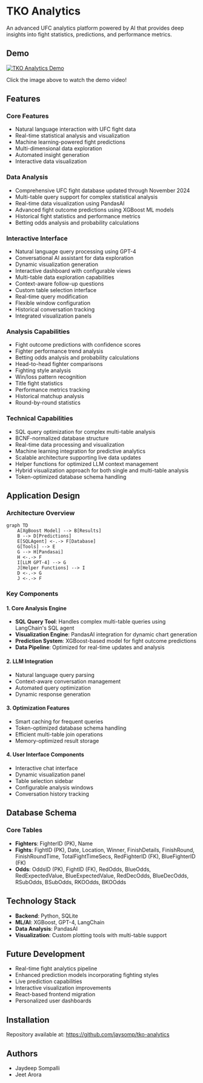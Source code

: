 # TKO Analytics

An advanced UFC analytics platform powered by AI that provides deep insights into fight statistics, predictions, and performance metrics.

## Demo
[![TKO Analytics Demo](https://img.youtube.com/vi/Kjz1sZM8h_8/0.jpg)](https://youtu.be/Kjz1sZM8h_8?si=fFio7Z72YxImEHm1)

Click the image above to watch the demo video!

## Features

### Core Features
- Natural language interaction with UFC fight data
- Real-time statistical analysis and visualization
- Machine learning-powered fight predictions
- Multi-dimensional data exploration
- Automated insight generation
- Interactive data visualization

### Data Analysis
- Comprehensive UFC fight database updated through November 2024
- Multi-table query support for complex statistical analysis
- Real-time data visualization using PandasAI
- Advanced fight outcome predictions using XGBoost ML models
- Historical fight statistics and performance metrics
- Betting odds analysis and probability calculations

### Interactive Interface
- Natural language query processing using GPT-4
- Conversational AI assistant for data exploration
- Dynamic visualization generation
- Interactive dashboard with configurable views
- Multi-table data exploration capabilities
- Context-aware follow-up questions
- Custom table selection interface
- Real-time query modification
- Flexible window configuration
- Historical conversation tracking
- Integrated visualization panels

### Analysis Capabilities
- Fight outcome predictions with confidence scores
- Fighter performance trend analysis
- Betting odds analysis and probability calculations
- Head-to-head fighter comparisons
- Fighting style analysis
- Win/loss pattern recognition
- Title fight statistics
- Performance metrics tracking
- Historical matchup analysis
- Round-by-round statistics

### Technical Capabilities
- SQL query optimization for complex multi-table analysis
- BCNF-normalized database structure
- Real-time data processing and visualization
- Machine learning integration for predictive analytics
- Scalable architecture supporting live data updates
- Helper functions for optimized LLM context management
- Hybrid visualization approach for both single and multi-table analysis
- Token-optimized database schema handling

## Application Design

### Architecture Overview
```mermaid
graph TD
    A[XgBoost Model] --> B[Results]
    B --> D[Predictions]
    E[SQLAgent] <-.-> F[Database]
    G[Tools] --> E
    G --> H[Pandasai]
    H <-.-> F
    I[LLM GPT-4] --> G
    J[Helper Functions] --> I
    D <-.-> G
    J <-.-> F
```

### Key Components

#### 1. Core Analysis Engine
- **SQL Query Tool**: Handles complex multi-table queries using LangChain's SQL agent
- **Visualization Engine**: PandasAI integration for dynamic chart generation
- **Prediction System**: XGBoost-based model for fight outcome predictions
- **Data Pipeline**: Optimized for real-time updates and analysis

#### 2. LLM Integration
- Natural language query parsing
- Context-aware conversation management
- Automated query optimization
- Dynamic response generation

#### 3. Optimization Features
- Smart caching for frequent queries
- Token-optimized database schema handling
- Efficient multi-table join operations
- Memory-optimized result storage

#### 4. User Interface Components
- Interactive chat interface
- Dynamic visualization panel
- Table selection sidebar
- Configurable analysis windows
- Conversation history tracking

## Database Schema

### Core Tables
- **Fighters**: FighterID (PK), Name
- **Fights**: FightID (PK), Date, Location, Winner, FinishDetails, FinishRound, FinishRoundTime, TotalFightTimeSecs, RedFighterID (FK), BlueFighterID (FK)
- **Odds**: OddsID (PK), FightID (FK), RedOdds, BlueOdds, RedExpectedValue, BlueExpectedValue, RedDecOdds, BlueDecOdds, RSubOdds, BSubOdds, RKOOdds, BKOOdds

## Technology Stack
- **Backend**: Python, SQLite
- **ML/AI**: XGBoost, GPT-4, LangChain
- **Data Analysis**: PandasAI
- **Visualization**: Custom plotting tools with multi-table support

## Future Development
- Real-time fight analytics pipeline
- Enhanced prediction models incorporating fighting styles
- Live prediction capabilities
- Interactive visualization improvements
- React-based frontend migration
- Personalized user dashboards

## Installation
Repository available at: https://github.com/jaysomp/tko-analytics

## Authors
- Jaydeep Sompalli
- Jeet Arora

